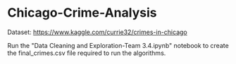# Chicago-Crime-Analysis
Dataset: https://www.kaggle.com/currie32/crimes-in-chicago

Run the "Data Cleaning and Exploration-Team 3.4.ipynb" notebook to create the final_crimes.csv file required to run the algorithms.
